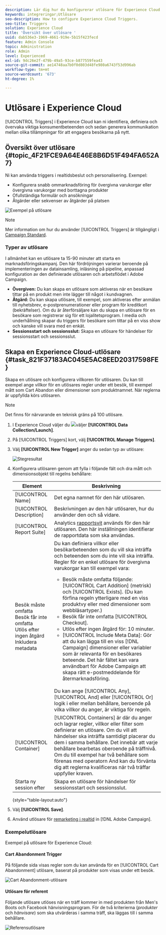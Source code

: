 ```yaml
---
description: Lär dig hur du konfigurerar utlösare för Experience Cloud.
keywords: integreringar;Utlösare
seo-description: How to configure Experience Cloud Triggers.
seo-title: Triggers
solution: Experience Cloud
title: 'Översikt över utlösare '
uuid: dab536e3-1969-4661-919e-5b15f423fecd
feature: Admin Console
topic: Administration
role: Admin
level: Experienced
exl-id: 9dc26e2f-479b-49a5-93ce-b877559fea43
source-git-commit: ae14748aa7b0f0d803d48fe980a6743f53d996ab
workflow-type: tm+mt
source-wordcount: '673'
ht-degree: 1%

---
```


# Utlösare i Experience Cloud

[!UICONTROL Triggers] i Experience Cloud kan ni identifiera, definiera och övervaka viktiga konsumentbeteenden och sedan generera kommunikation mellan olika tillämpningar för att engagera besökarna på nytt.

## Översikt över utlösare {#topic_4F21FCE9A64E46E8B6D51F494FA652A7}

Ni kan använda triggers i realtidsbeslut och personalisering. Exempel:

* Konfigurera snabb ommarknadsföring för övergivna varukorgar eller övergivna varukorgar med borttagna produkter
* Ofullständiga formulär och ansökningar
* Åtgärder eller sekvenser av åtgärder på platsen

![Exempel på utlösare](assets/trigger-abandonment-2.png)

>[!NOTE]
>
>Mer information om hur du använder [!UICONTROL Triggers] är tillgängligt i [Campaign Standard](https://experienceleague.adobe.com/docs/campaign-standard/using/integrating-with-adobe-cloud/working-with-campaign-and-triggers/using-triggers-in-campaign.html?lang=en).

### Typer av utlösare

I allmänhet kan en utlösare ta 15-90 minuter att starta en marknadsföringskampanj. Den här fördröjningen varierar beroende på implementeringen av datainsamling, inläsning på pipeline, anpassad konfiguration av den definierade utlösaren och arbetsflödet i Adobe Campaign.

* **Övergiven:** Du kan skapa en utlösare som aktiveras när en besökare tittar på en produkt men inte lägger till något i kundvagnen.
* **Åtgärd:** Du kan skapa utlösare, till exempel, som aktiveras efter anmälan till nyhetsbrev, e-postprenumerationer eller program för kreditkort (bekräftelser). Om du är återförsäljare kan du skapa en utlösare för en besökare som registrerar sig för ett lojalitetsprogram. I media och underhållning skapar du triggers för besökare som tittar på en viss show och kanske vill svara med en enkät.
* **Sessionsstart och sessionsslut:** Skapa en utlösare för händelser för sessionsstart och sessionsslut.

## Skapa en Experience Cloud-utlösare {#task_821F37183AC045E5AC8EED20317598FE}

Skapa en utlösare och konfigurera villkoren för utlösaren. Du kan till exempel ange villkor för en utlösares regler under ett besök, till exempel mått som Cart Abandon eller dimensioner som produktnamnet. När reglerna är uppfyllda körs utlösaren.

>[!NOTE]
>
>Det finns för närvarande en teknisk gräns på 100 utlösare.

1. I Experience Cloud väljer du ![](assets/menu-icon.png)väljer **[!UICONTROL Data Collection/Launch]**.
2. På [!UICONTROL Triggers] kort, välj **[!UICONTROL Manage Triggers]**.
3. Välj **[!UICONTROL New Trigger]** anger du sedan typ av utlösare:

   ![Stegresultat](assets/add-trigger.png)

4. Konfigurera utlösaren genom att fylla i följande fält och dra mått och dimensionsobjekt till regelns behållare:

   | Element | Beskrivning |
   |--- |--- |
   | [!UICONTROL Name] | Det egna namnet för den här utlösaren. |
   | [!UICONTROL Description] | Beskrivningen av den här utlösaren, hur du använder den och så vidare. |
   | [!UICONTROL Report Suite] | Analytics [rapportsvit](https://experienceleague.adobe.com/docs/analytics/admin/manage-report-suites/report-suites-admin.html) används för den här utlösaren. Den här inställningen identifierar de rapportdata som ska användas. |
   | Besök måste omfatta<br>Besök får inte omfatta<br>Utlös efter ingen åtgärd<br>Inkludera metadata | Du kan definiera villkor eller besökarbeteenden som du vill ska inträffa och beteenden som du inte vill ska inträffa. Regler för en enkel utlösare för övergivna varukorgar kan till exempel vara:<ul><li>Besök måste omfatta följande: [!UICONTROL Cart Addition] (metrisk) och  [!UICONTROL Exists]. (Du kan förfina regeln ytterligare med en viss produktvy eller med dimensioner som webbläsartyper.)</li><li>Besök får inte omfatta  [!UICONTROL Checkout].</li><li>Utlös efter ingen åtgärd för: 10 minuter.</li><li>[!UICONTROL Include Meta Data]: Gör att du kan lägga till en viss [!DNL Campaign] dimensioner eller variabler som är relevanta för en besökares beteende. Det här fältet kan vara användbart för Adobe Campaign att skapa rätt e-postmeddelande för återmarknadsföring.</li></ul><br>Du kan ange  [!UICONTROL Any],  [!UICONTROL And] eller  [!UICONTROL Or] logik i eller mellan behållare, beroende på vilka villkor du anger, är viktiga för regeln. |
   | [!UICONTROL Container] | [!UICONTROL Containers] är där du anger och lagrar regler, villkor eller filter som definierar en utlösare. Om du vill att händelser ska inträffa samtidigt placerar du dem i samma behållare. Det innebär att varje behållare bearbetas oberoende på träffnivå. Om du till exempel har två behållare som förenas med operatorn And kan du förvänta dig att reglerna kvalificeras när två träffar uppfyller kraven. |
   | Starta ny session efter | Skapa en utlösare för händelser för sessionsstart och sessionsslut. |

   {style=&quot;table-layout:auto&quot;}

5. Välj **[!UICONTROL Save]**.
6. Använd utlösare för [remarketing i realtid](https://experienceleague.adobe.com/docs/campaign-standard/using/integrating-with-adobe-cloud/working-with-campaign-and-triggers/about-adobe-experience-cloud-triggers.html?lang=en) in [!DNL Adobe Campaign].

### Exempelutlösare

Exempel på utlösare för Experience Cloud:

#### Cart Abandonment Trigger

På följande sida visas regler som du kan använda för en [!UICONTROL Cart Abandonment] utlösare, baserat på produkter som visas under ett besök.

![Cart Abandonment-utlösare](assets/abandonment-trigger.png)

#### Utlösare för referent

Följande utlösare utlöses när en träff kommer in med produkten från Men&#39;s Boots och Facebook hänvisningsprogram. För de två kriterierna (*produkter* och *hänvisare*) som ska utvärderas i samma träff, ska läggas till i samma behållare.

![Referensutlösare](assets/fb-boots-promo.png)
